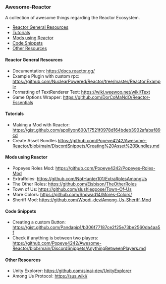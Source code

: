 ### Awesome-Reactor

A collection of awesome things regarding the Reactor Ecosystem.

- [Reactor General Resources](#reactor-general-resources)
- [Tutorials](#tutorials)
- [Mods using Reactor](#mods-using-rector)
- [Code Snippets](#code-snippets)
- [Other Resources](#other-resources)

#### Reactor General Resources
- Documentation: https://docs.reactor.gg/
- Example Plugin with custom rpc: https://github.com/NuclearPowered/Reactor/tree/master/Reactor.Example
- Formatting of TextRenderer Text: https://wiki.weewoo.net/wiki/Text
- Game Options Wrapper: https://github.com/DorCoMaNdO/Reactor-Essentials

#### Tutorials
- Making a Mod with Reactor: https://gist.github.com/apollyon600/17521f0978d164bdeb3902afabaf89cd
- Create Asset Bundles https://github.com/Popeye4242/Awesome-Reactor/blob/main/DiscordSnippets/Creating%20Asset%20Bundles.md

#### Mods using Reactor
- Popeyes Roles Mod: https://github.com/Popeye4242/Popeyes-Roles-Mod
- ExtraRoles: https://github.com/NotHunter101/ExtraRolesAmongUs
- The Other Roles: https://github.com/Eisbison/TheOtherRoles
- Town of Us: https://github.com/slushiegoose/Town-Of-Us
- More Colors: https://github.com/Snowad14/Mores-Colors/
- Sheriff Mod: https://github.com/Woodi-dev/Among-Us-Sheriff-Mod

#### Code Snippets
- Creating a custom Button: https://gist.github.com/Pandapip1/b306f77187ce2f25e73be2560da4aa5f
- Check if anything is between two players: https://github.com/Popeye4242/Awesome-Reactor/blob/main/DiscordSnippets/AnythingBetweenPlayers.md

#### Other Resources
- Unity Explorer: https://github.com/sinai-dev/UnityExplorer
- Among Us Protocol: https://sus.wiki/

